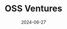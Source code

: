 ---  
layout: startup_page  
title: "OSS Ventures"  
id: "oss.ventures"  
permalink: "/ossventuresoss.ventures06272024/"  
website: "https://www.oss.ventures/"  
funding_round: ""  
funding_amount: "€8.5M"  
investors: "Tikehau Capital, France 2030's French Tech Accélération 2 fund (Bpifrance), Etablissements Peugeot Frères, Max Pog"  
about: "OSS Ventures is an industrial start-up studio that partners with industrials to boost productivity, improve product quality, enhance worker conditions, and address the climate crisis. They co-create solutions with companies, recruit founders, and support startups through all growth stages. The studio has established 15 startups and invested in four projects, generating €25 million in annual recurring revenue."  
markets: "Industrial Technology, Software Development, Manufacturing, Venture Capital"  
hq: "Paris, Île-de-France, France"  
founded_year: "2018"  
linkedin: "https://www.linkedin.com/company/oss-ventures/"  
twitter: "https://twitter.com/OSSVentures"  
instagram: ""  
facebook: "https://www.facebook.com/ossventures/"  
crunchbase: "https://www.crunchbase.com/organization/oss-ventures"  
pitchbook: ""  

date_display: "27-Jun-2024"  
date: "2024-06-27"

# SEO Optimization  
meta_title: "OSS Ventures -  Funding (€8.5M)"  
meta_description: "OSS Ventures, OSS Ventures is an industrial start-up studio that partners with industrials to boost productivity, improve product quality, enhance worker conditions..."  
meta_keywords: "OSS Ventures, Industrial Technology, Software Development, Manufacturing, Venture Capital,  funding"  
canonical_url: "https://startup.projectstartups.com/ossventuresoss.ventures06272024/"  
---